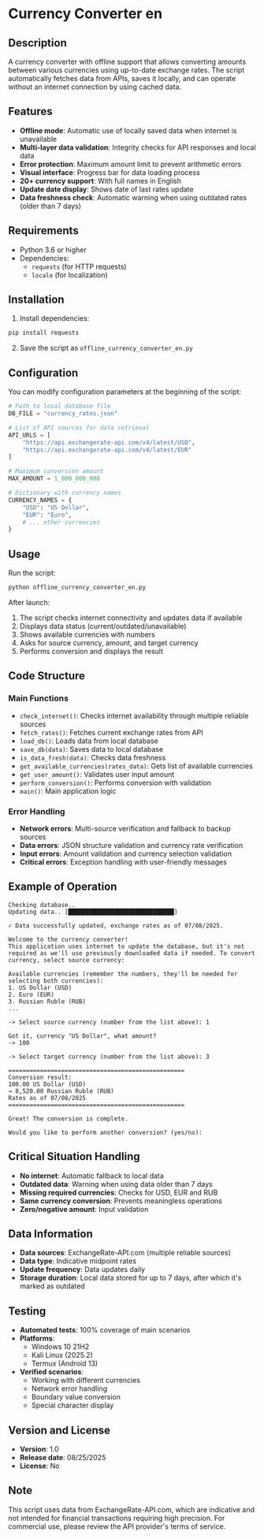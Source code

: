 # Currency Converter en

## Description
A currency converter with offline support that allows converting amounts between various currencies using up-to-date exchange rates. The script automatically fetches data from APIs, saves it locally, and can operate without an internet connection by using cached data.

## Features
- **Offline mode**: Automatic use of locally saved data when internet is unavailable
- **Multi-layer data validation**: Integrity checks for API responses and local data
- **Error protection**: Maximum amount limit to prevent arithmetic errors
- **Visual interface**: Progress bar for data loading process
- **20+ currency support**: With full names in English
- **Update date display**: Shows date of last rates update
- **Data freshness check**: Automatic warning when using outdated rates (older than 7 days)

## Requirements
- Python 3.6 or higher
- Dependencies:
  - `requests` (for HTTP requests)
  - `locale` (for localization)

## Installation
1. Install dependencies:
```bash
pip install requests
```
2. Save the script as `offline_currency_converter_en.py`

## Configuration
You can modify configuration parameters at the beginning of the script:

```python
# Path to local database file
DB_FILE = "currency_rates.json"

# List of API sources for data retrieval
API_URLS = [
    "https://api.exchangerate-api.com/v4/latest/USD",
    "https://api.exchangerate-api.com/v4/latest/EUR"
]

# Maximum conversion amount
MAX_AMOUNT = 1_000_000_000

# Dictionary with currency names
CURRENCY_NAMES = {
    "USD": "US Dollar",
    "EUR": "Euro",
    # ... other currencies
}
```

## Usage
Run the script:
```bash
python offline_currency_converter_en.py
```

After launch:
1. The script checks internet connectivity and updates data if available
2. Displays data status (current/outdated/unavailable)
3. Shows available currencies with numbers
4. Asks for source currency, amount, and target currency
5. Performs conversion and displays the result

## Code Structure

### Main Functions
- `check_internet()`: Checks internet availability through multiple reliable sources
- `fetch_rates()`: Fetches current exchange rates from API
- `load_db()`: Loads data from local database
- `save_db(data)`: Saves data to local database
- `is_data_fresh(data)`: Checks data freshness
- `get_available_currencies(rates_data)`: Gets list of available currencies
- `get_user_amount()`: Validates user input amount
- `perform_conversion()`: Performs conversion with validation
- `main()`: Main application logic

### Error Handling
- **Network errors**: Multi-source verification and fallback to backup sources
- **Data errors**: JSON structure validation and currency rate verification
- **Input errors**: Amount validation and currency selection validation
- **Critical errors**: Exception handling with user-friendly messages

## Example of Operation
```
Checking database..
Updating data.. [██████████████████████████████]

✓ Data successfully updated, exchange rates as of 07/08/2025.

Welcome to the currency converter!
This application uses internet to update the database, but it's not required as we'll use previously downloaded data if needed. To convert currency, select source currency:

Available currencies (remember the numbers, they'll be needed for selecting both currencies):
1. US Dollar (USD)
2. Euro (EUR)
3. Russian Ruble (RUB)
...

-> Select source currency (number from the list above): 1

Got it, currency "US Dollar", what amount?
-> 100

-> Select target currency (number from the list above): 3

==================================================
Conversion result:
100.00 US Dollar (USD)
→ 8,520.00 Russian Ruble (RUB)
Rates as of 07/08/2025
==================================================

Great! The conversion is complete.

Would you like to perform another conversion? (yes/no): 
```

## Critical Situation Handling
- **No internet**: Automatic fallback to local data
- **Outdated data**: Warning when using data older than 7 days
- **Missing required currencies**: Checks for USD, EUR and RUB
- **Same currency conversion**: Prevents meaningless operations
- **Zero/negative amount**: Input validation

## Data Information
- **Data sources**: ExchangeRate-API.com (multiple reliable sources)
- **Data type**: Indicative midpoint rates
- **Update frequency**: Data updates daily
- **Storage duration**: Local data stored for up to 7 days, after which it's marked as outdated

## Testing
- **Automated tests**: 100% coverage of main scenarios
- **Platforms**:
  - Windows 10 21H2
  - Kali Linux (2025.2)
  - Termux (Android 13)
- **Verified scenarios**:
  - Working with different currencies
  - Network error handling
  - Boundary value conversion
  - Special character display

## Version and License
- **Version**: 1.0
- **Release date**: 08/25/2025
- **License**: No

## Note
This script uses data from ExchangeRate-API.com, which are indicative and not intended for financial transactions requiring high precision. For commercial use, please review the API provider's terms of service.
